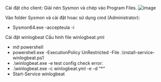 Cài đặt cho client: 
Giải nén Sysmon và chép vào Program Files. 
![image](https://github.com/Veruk45/ELK/assets/95947239/6e50700d-0d70-4e6c-bc9b-e4e384b7d178)

Vào folder Sysmon và cài đặt hoac sử dụng cmd (Administrator): 
- Sysmon64.exe -accepteula -i 

Cài đặt winlogbeat 
Cấu hình file winlogbeat.yml
- mở powershell
- powershell.exe -ExecutionPolicy UnRestricted -File .\install-service-winlogbeat.ps1
- .\winlogbeat.exe -e test config
check error:
- .\winlogbeat.exe -c winlogbeat.yml -e -d "*"
- Start-Service winlogbeat
